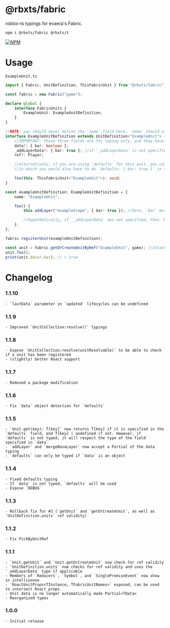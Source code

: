 # @rbxts/fabric

roblox-ts typings for evaera's Fabric.

`npm i @rbxts/fabric @rbxts/t`

[![NPM](https://nodei.co/npm/@rbxts/fabric.png)](https://npmjs.org/package/@rbxts/fabric)

# Usage

`ExampleUnit.ts`

```ts
import { Fabric, UnitDefinition, ThisFabricUnit } from "@rbxts/fabric";

const fabric = new Fabric("game");

declare global {
	interface FabricUnits {
		ExampleUnit: ExampleUnitDefinition;
	}
}

//NOTE: you should never define the `name` field here. `name` should always be the same as the key in `FabricUnits`, which is done automatically for you.
interface ExampleUnitDefinition extends UnitDefinition<"ExampleUnit"> {
	//IMPORTANT: these three fields are for typing only, and they have to be optional so that the below implementation does not have to define them
	data?: { bar: boolean };
	_addLayerData?: { bar: true }; //if `_addLayerData` is not specified, `data` will be used.
	ref?: Player;

	//alternatively, if you are using `defaults` for this unit, you could omit the `data` field above and just add `defaults: { bar: boolean }`,
	//in which you would also have to do `defaults: { bar: true }` in the below implementation of this interface

	foo(this: ThisFabricUnit<"ExampleUnit">): void;
}

const exampleUnitDefinition: ExampleUnitDefinition = {
	name: "ExampleUnit",

	foo() {
		this.addLayer("exampleScope", { bar: true }); //here, `bar` must equal `true`.

		//hypothetically, if `_addLayerData` was not specified, then `bar` would be able to be `true` OR `false`, since those are of type `boolean`.
	},
};

fabric.registerUnit(exampleUnitDefinition);

const unit = fabric.getOrCreateUnitByRef("ExampleUnit", game); //attach an ExampleUnit to `game`
unit.foo();
print(unit.data!.bar); // > true
```

# Changelog

### 1.1.10

	- `lastData` parameter in `updated` lifecycles can be undefined

### 1.1.9

    - Improved `UnitCollection:resolve()` typings

### 1.1.8

    - Expose `UnitCollection:resolve(unitResolvable)` to be able to check if a unit has been registered
    - (slightly) better Roact support

### 1.1.7

    - Removed a package modification

### 1.1.6

    - Fix `data` object detection for `defaults`

### 1.1.5

    - `Unit.get(key): T[key]` now returns T[key] if it is specified in the `defaults` field, and T[key] | undefined if not. However, if `defaults` is not typed, it will respect the type of the field specified in `data`
    - `addLayer` and `mergeBaseLayer` now accept a Partial of the data typing
    - `defaults` can only be typed if `data` is an object

### 1.1.4

    - Fixed defaults typing
    - If `data` is not typed, `defaults` will be used
    - Expose `DEBUG`

### 1.1.3

    - Rollback fix for #3 (`getUnit` and `getOrCreateUnit`, as well as `UnitDefinition.units` ref validity)

### 1.1.2

    - Fix PickByUnitRef

### 1.1.1

    - `Unit.getUnit` and `Unit.getOrCreateUnit` now check for ref validity
    - `UnitDefinition.units` now checks for ref validity and uses the `_addLayerData` type if applicable
    - Members of `Reducers`, `Symbol`, and `SinglePromiseEvent` now show in intellisense
    - `RoactUnitProps<TInstance, TFabricUnitNames>` exposed, can be used to intersect Roact props
    - Unit data is no longer automatically made Partial<TData>
    - Reorganized types

### 1.0.0

    - Initial release
